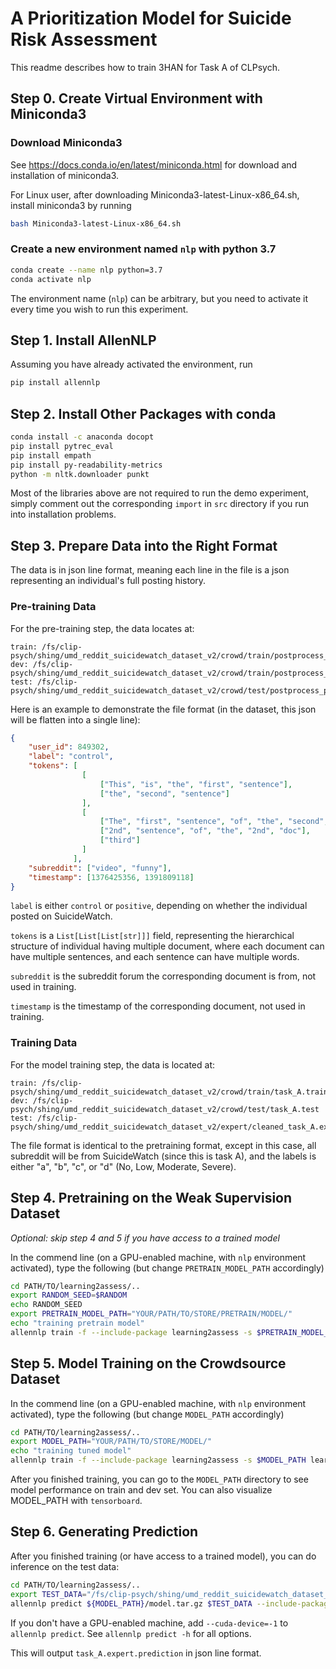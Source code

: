 # A Prioritization Model for Suicide Risk Assessment

This readme describes how to train 3HAN for Task A of CLPsych.

## Step 0. Create Virtual Environment with Miniconda3

### Download Miniconda3

See https://docs.conda.io/en/latest/miniconda.html for download and installation of miniconda3.

For Linux user, after downloading Miniconda3-latest-Linux-x86_64.sh, install miniconda3 by running

```sh
bash Miniconda3-latest-Linux-x86_64.sh
```

### Create a new environment named `nlp` with python 3.7

```sh
conda create --name nlp python=3.7
conda activate nlp
```

The environment name (`nlp`) can be arbitrary, but you need to activate it every time you wish to run this experiment.

## Step 1. Install AllenNLP

Assuming you have already activated the environment, run

```sh
pip install allennlp
```

## Step 2. Install Other Packages with conda

```sh
conda install -c anaconda docopt
pip install pytrec_eval
pip install empath
pip install py-readability-metrics
python -m nltk.downloader punkt
```

Most of the libraries above are not required to run the demo experiment, simply comment out the corresponding `import` in `src` directory if you run into installation problems.

## Step 3. Prepare Data into the Right Format

The data is in json line format, meaning each line in the file is a json representing an individual's full posting history.

### Pre-training Data

For the pre-training step, the data locates at:

```
train: /fs/clip-psych/shing/umd_reddit_suicidewatch_dataset_v2/crowd/train/postprocess_posts_full_train.jsonl
dev: /fs/clip-psych/shing/umd_reddit_suicidewatch_dataset_v2/crowd/train/postprocess_posts_full_dev.jsonl
test: /fs/clip-psych/shing/umd_reddit_suicidewatch_dataset_v2/crowd/test/postprocess_posts_test_full.jsonl
```

Here is an example to demonstrate the file format (in the dataset, this json will be flatten into a single line):

```json
{
    "user_id": 849302,
    "label": "control",
    "tokens": [
                [
                    ["This", "is", "the", "first", "sentence"],
                    ["the", "second", "sentence"]
                ],
                [
                    ["The", "first", "sentence", "of", "the", "second", "document"],
                    ["2nd", "sentence", "of", "the", "2nd", "doc"],
                    ["third"]
                ]
              ],
    "subreddit": ["video", "funny"],
    "timestamp": [1376425356, 1391809118]
}
```

`label` is either `control` or `positive`, depending on whether the individual posted on SuicideWatch.

`tokens` is a `List[List[List[str]]]` field, representing the hierarchical structure of individual having multiple document, where each document can have multiple sentences, and each sentence can have multiple words.

`subreddit` is the subreddit forum the corresponding document is from, not used in training.

`timestamp` is the timestamp of the corresponding document, not used in training.

### Training Data

For the model training step, the data is located at:

```
train: /fs/clip-psych/shing/umd_reddit_suicidewatch_dataset_v2/crowd/train/task_A.train
dev: /fs/clip-psych/shing/umd_reddit_suicidewatch_dataset_v2/crowd/test/task_A.test
test: /fs/clip-psych/shing/umd_reddit_suicidewatch_dataset_v2/expert/cleaned_task_A.expert
```

The file format is identical to the pretraining format, except in this case, all subreddit will be from SuicideWatch (since this is task A), and the labels is either "a", "b", "c", or "d" (No, Low, Moderate, Severe).

## Step 4. Pretraining on the Weak Supervision Dataset

*Optional: skip step 4 and 5 if you have access to a trained model*

In the commend line (on a GPU-enabled machine, with `nlp` environment activated), type the following (but change `PRETRAIN_MODEL_PATH` accordingly)

```sh
cd PATH/TO/learning2assess/..
export RANDOM_SEED=$RANDOM
echo RANDOM_SEED
export PRETRAIN_MODEL_PATH="YOUR/PATH/TO/STORE/PRETRAIN/MODEL/"
echo "training pretrain model"
allennlp train -f --include-package learning2assess -s $PRETRAIN_MODEL_PATH learning2assess/configs/pretrain_clpsych_ensemble.json
```

## Step 5. Model Training on the Crowdsource Dataset

In the commend line (on a GPU-enabled machine, with `nlp` environment activated), type the following (but change `MODEL_PATH` accordingly)

```sh
cd PATH/TO/learning2assess/..
export MODEL_PATH="YOUR/PATH/TO/STORE/MODEL/"
echo "training tuned model"
allennlp train -f --include-package learning2assess -s $MODEL_PATH learning2assess/configs/tune_A_clpsych_ensemble.json
```

After you finished training, you can go to the `MODEL_PATH` directory to see model performance on train and dev set. You can also visualize MODEL_PATH with `tensorboard`.

## Step 6. Generating Prediction

After you finished training (or have access to a trained model), you can do inference on the test data:

```sh
cd PATH/TO/learning2assess/..
export TEST_DATA="/fs/clip-psych/shing/umd_reddit_suicidewatch_dataset_v2/expert/cleaned_task_A.expert"
allennlp predict ${MODEL_PATH}/model.tar.gz $TEST_DATA --include-package learning2assess --predictor han_clpsych_predictor --output-file task_A.expert.prediction
```

If you don't have a GPU-enabled machine, add `--cuda-device=-1` to `allennlp predict`. See `allennlp predict -h` for all options.

This will output `task_A.expert.prediction` in json line format.